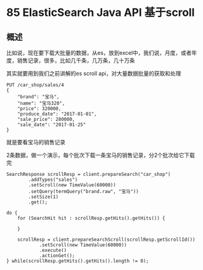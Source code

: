 # 85 ElasticSearch  Java API 基于scroll

## 概述

比如说，现在要下载大批量的数据，从es，放到excel中，我们说，月度，或者年度，销售记录，很多，比如几千条，几万条，几十万条

其实就要用到我们之前讲解的es scroll api，对大量数据批量的获取和处理

```
PUT /car_shop/sales/4
{
    "brand": "宝马",
    "name": "宝马320",
    "price": 320000,
    "produce_date": "2017-01-01",
    "sale_price": 280000,
    "sale_date": "2017-01-25"
}
```

就是要看宝马的销售记录

2条数据，做一个演示，每个批次下载一条宝马的销售记录，分2个批次给它下载完

```
SearchResponse scrollResp = client.prepareSearch("car_shop")
		.addTypes("sales")
        .setScroll(new TimeValue(60000))
        .setQuery(termQuery("brand.raw", "宝马"))
        .setSize(1)
        .get(); 

do {
    for (SearchHit hit : scrollResp.getHits().getHits()) {
    	
    }
    
    scrollResp = client.prepareSearchScroll(scrollResp.getScrollId())
            .setScroll(new TimeValue(60000))
            .execute()
            .actionGet();
} while(scrollResp.getHits().getHits().length != 0);

```
